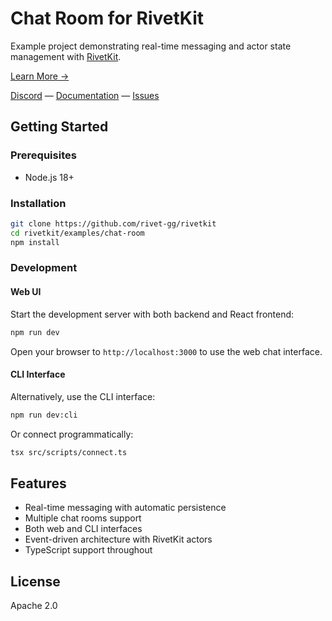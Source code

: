 # Chat Room for RivetKit

Example project demonstrating real-time messaging and actor state management with [RivetKit](https://rivetkit.org).

[Learn More →](https://github.com/rivet-gg/rivetkit)

[Discord](https://rivet.gg/discord) — [Documentation](https://rivetkit.org) — [Issues](https://github.com/rivet-gg/rivetkit/issues)

## Getting Started

### Prerequisites

- Node.js 18+

### Installation

```sh
git clone https://github.com/rivet-gg/rivetkit
cd rivetkit/examples/chat-room
npm install
```

### Development

#### Web UI
Start the development server with both backend and React frontend:

```sh
npm run dev
```

Open your browser to `http://localhost:3000` to use the web chat interface.

#### CLI Interface
Alternatively, use the CLI interface:

```sh
npm run dev:cli
```

Or connect programmatically:

```sh
tsx src/scripts/connect.ts
```

## Features

- Real-time messaging with automatic persistence
- Multiple chat rooms support
- Both web and CLI interfaces
- Event-driven architecture with RivetKit actors
- TypeScript support throughout

## License

Apache 2.0